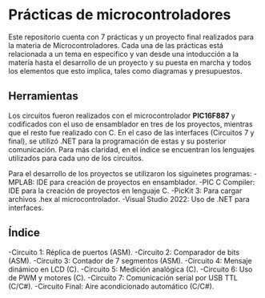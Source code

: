 # Prácticas de microcontroladores
Este repositorio cuenta con 7 prácticas y un proyecto final realizados para la materia de Microcontroladores.
Cada una de las prácticas está relacionada a un tema en especifico y van desde una intoducción a la matería hasta el desarrollo de un proyecto
y su puesta en marcha y todos los elementos que esto implica, tales como diagramas y presupuestos. 

## Herramientas
Los circuitos fueron realizados con el microcontrolador **PIC16F887** y codificados con el uso de ensamblador en tres de los proyectos, mientras
que el resto fue realizado con C. En el caso de las interfaces (Circuitos 7 y final), se utilizó .NET para la programación de estas y su posterior comunicación. Para
más claridad, en el índice se encuentran los lenguajes utilizados para cada uno de los circuitos.

Para el desarrollo de los proyectos se utilizaron los siguinetes programas:
-MPLAB: IDE para creación de proyectos en ensamblador.
-PIC C Compiler: IDE para la creación de proyectos en lenguaje C. 
-PicKit 3: Para cargar archivos .hex al microcontrolador.
-Visual Studio 2022: Uso de .NET para interfaces.


## Índice
-Circuito 1: Réplica de puertos (ASM).
-Circuito 2: Comparador de bits (ASM).
-Circuito 3: Contador de 7 segmentos (ASM).
-Circuito 4: Mensaje dinámico en LCD (C).
-Circuito 5: Medición analógica (C). 
-Circuito 6: Uso de PWM y motores (C).
-Circuito 7: Comunicación serial por USB TTL (C/C#). 
-Circuito Final: Aire acondicionado automático (C/C#).
